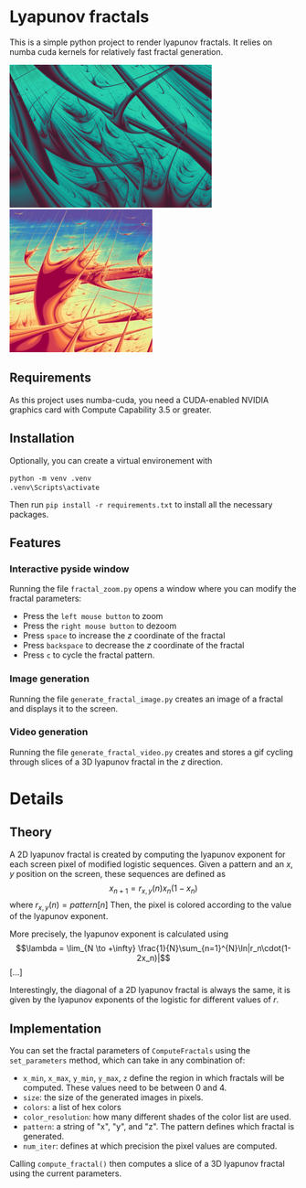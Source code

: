 # Lyapunov fractals
This is a simple python project to render lyapunov fractals. It relies on numba cuda kernels for relatively fast fractal generation.

![Alt text](./outputs/lyapunov_yyxxyyyyyzz.png?raw=true)
![Alt text](./outputs/lyapunov_xyyyxyxyy.png?raw=true)

## Requirements

As this project uses numba-cuda, you need a CUDA-enabled NVIDIA graphics card with Compute Capability 3.5 or greater.

## Installation
Optionally, you can create a virtual environement with
```
python -m venv .venv
.venv\Scripts\activate
```

Then run 
```pip install -r requirements.txt```
to install all the necessary packages.

## Features
### Interactive pyside window
Running the file `fractal_zoom.py` opens a window where you can modify the fractal parameters:
- Press the `left mouse button` to zoom
- Press the `right mouse button` to dezoom
- Press `space` to increase the $z$ coordinate of the fractal
- Press `backspace` to decrease the $z$ coordinate of the fractal
- Press `c` to cycle the fractal pattern.

### Image generation
Running the file `generate_fractal_image.py` creates an image of a fractal and displays it to the screen.
### Video generation
Running the file `generate_fractal_video.py` creates and stores a gif cycling through slices of a 3D lyapunov fractal in the $z$ direction.

# Details
## Theory
A 2D lyapunov fractal is created by computing the lyapunov exponent for each screen pixel of modified logistic sequences.
Given a pattern and an $x$, $y$ position on the screen, these sequences are defined as 
$$x_{n+1} = r_{x, y}(n) x_n (1 - x_n)$$
where $r_{x, y}(n) = pattern[n]$
Then, the pixel is colored according to the value of the lyapunov exponent.

More precisely, the lyapunov exponent is calculated using 
$$\lambda = \lim_{N \to +\infty} \frac{1}{N}\sum_{n=1}^{N}\ln|r_n\cdot(1-2x_n)|$$
[...]

Interestingly, the diagonal of a 2D lyapunov fractal is always the same, it is given by the lyapunov exponents of the logistic for different values of $r$.

## Implementation
You can set the fractal parameters of `ComputeFractals` using the `set_parameters` method, which can take in any combination of:
- `x_min`, `x_max`, `y_min`, `y_max`, `z` define the region in which fractals will be computed. These values need to be between 0 and 4.
- `size`: the size of the generated images in pixels.
- `colors`: a list of hex colors
- `color_resolution`: how many different shades of the color list are used.
- `pattern`: a string of "x", "y", and "z". The pattern defines which fractal is generated.
- `num_iter`: defines at which precision the pixel values are computed.

Calling `compute_fractal()` then computes a slice of a 3D lyapunov fractal using the current parameters.